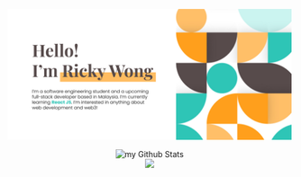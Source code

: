 ![readme-banner](./images/github_banner.jpg)

<div style="display: flex; flex-direction: column; align-items: center !important;">
  <img style="margin: 0 auto" src="https://github-readme-stats.vercel.app/api?username=Ricky0625&include_all_commits=true&count_private=true&show_icons=true&line_height=20&title_color=2EC4B6&icon_color=FFBF69&text_color=574B4B&bg_color=fff" alt="my Github Stats"/>
  <img style="margin: 0 auto" src="https://github-readme-stats.vercel.app/api/top-langs/?username=Ricky0625&layout=compact&title_color=2EC4B6"/>
</div>
<!---
Ricky0625/Ricky0625 is a ✨ special ✨ repository because its `README.md` (this file) appears on your GitHub profile.
You can click the Preview link to take a look at your changes.
--->
